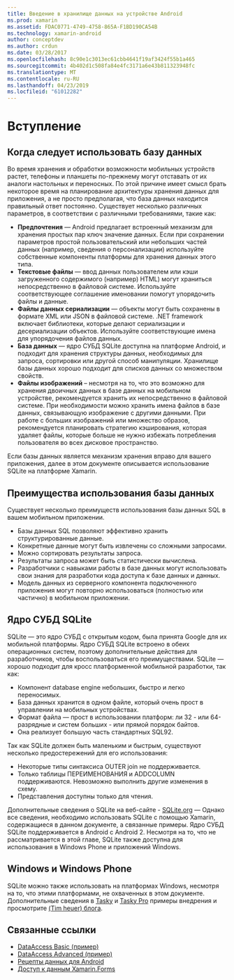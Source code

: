 ```yaml
---
title: Введение в хранилище данных на устройстве Android
ms.prod: xamarin
ms.assetid: FDAC0771-4749-4758-865A-F1BD190CA54B
ms.technology: xamarin-android
author: conceptdev
ms.author: crdun
ms.date: 03/28/2017
ms.openlocfilehash: 8c90e1c3013ec61cbb4641f19af3424f55b1a465
ms.sourcegitcommit: 4b402d1c508fa84e4fc3171a6e43b811323948fc
ms.translationtype: MT
ms.contentlocale: ru-RU
ms.lasthandoff: 04/23/2019
ms.locfileid: "61012282"
---
```

# <a name="introduction"></a>Вступление

## <a name="when-to-use-a-database"></a>Когда следует использовать базу данных

Во время хранения и обработки возможности мобильных устройств растет, телефоны и планшеты по-прежнему могут отставать от их аналоги настольных и переносных. По этой причине имеет смысл брать некоторое время на планирование архитектуры хранения данных для приложения, а не просто предполагая, что база данных находится правильный ответ постоянно. Существует несколько различных параметров, в соответствии с различными требованиями, такие как:

-  **Предпочтения** — Android предлагает встроенный механизм для хранения простых пар ключ значение данных. Если при сохранении параметров простой пользовательский или небольших частей данных (например, сведения о персонализации) используйте собственные компоненты платформы для хранения данных этого типа.
-  **Текстовые файлы** — ввод данных пользователем или кэши загруженного содержимого (например) HTML) могут храниться непосредственно в файловой системе. Используйте соответствующее соглашение именовании помогут упорядочить файлы и данные.
-  **Файлы данных сериализации** — объекты могут быть сохранены в формате XML или JSON в файловой системе. .NET framework включает библиотеки, которые делают сериализации и десериализации объектов. Используйте соответствующие имена для упорядочения файлов данных.
-  **База данных** — ядро СУБД SQLite доступна на платформе Android, и подходит для хранения структуры данных, необходимых для запроса, сортировки или другой способ манипуляции. Хранилище базы данных хорошо подходит для списков данных со множеством свойств.
-  **Файлы изображений** – несмотря на то, что это возможно для хранения двоичных данных в базе данных на мобильном устройстве, рекомендуется хранить их непосредственно в файловой системе. При необходимости можно хранить имена файлов в базе данных, связывающую изображение с другими данными. При работе с больших изображений или множество образов, рекомендуется планировать стратегию кэширования, которая удаляет файлы, которые больше не нужно избежать потребления пользователя во всех дисковое пространство.

Если базы данных является механизм хранения вправо для вашего приложения, далее в этом документе описывается использование SQLite на платформе Xamarin.

## <a name="advantages-of-using-a-database"></a>Преимущества использования базы данных

Существует несколько преимуществ использования базы данных SQL в вашем мобильном приложении.

-  Базы данных SQL позволяют эффективно хранить структурированные данные.
-  Конкретные данные могут быть извлечены со сложными запросами.
-  Можно сортировать результаты запроса.
-  Результаты запроса может быть статистически вычислена.
-  Разработчики с навыками работы в базе данных могут использовать свои знания для разработки кода доступа к базе данных и данных.
-  Модель данных из серверного компонента подключенного приложения могут повторно использоваться (полностью или частично) в мобильном приложении.


## <a name="sqlite-database-engine"></a>Ядро СУБД SQLite

SQLite — это ядро СУБД с открытым кодом, была принята Google для их мобильной платформы. Ядро СУБД SQLite встроено в обеих операционных систем, поэтому дополнительные действия для разработчиков, чтобы воспользоваться его преимуществами. SQLite — хорошо подходит для кросс платформенной мобильной разработки, так как:

-  Компонент database engine небольших, быстро и легко переносимых.
-  База данных хранится в одном файле, который очень прост в управлении на мобильных устройствах.
-  Формат файла — прост в использовании платформ: ли 32 - или 64-разрядные и систем больших - или прямой порядок байтов.
-  Она реализует большую часть стандартных SQL92.


Так как SQLite должен быть маленьким и быстрым, существуют несколько предостережений для его использования:

-  Некоторые типы синтаксиса OUTER join не поддерживается.
-  Только таблицы ПЕРЕИМЕНОВАНИЯ и ADDCOLUMN поддерживаются. Невозможно выполнить другие изменения в схему.
-  Представления доступны только для чтения.


Дополнительные сведения о SQLite на веб-сайте - [SQLite.org](http://SQLite.org) — Однако все сведения, необходимо использовать SQLite с помощью Xamarin, содержащиеся в данном документе, а связанные примеры. Ядро СУБД SQLite поддерживается в Android с Android 2.
Несмотря на то, что не рассматривается в этой главе, SQLite также доступна для использования в Windows Phone и приложений Windows.

## <a name="windows-and-windows-phone"></a>Windows и Windows Phone

SQLite можно также использовать на платформах Windows, несмотря на то, что этими платформами, не охваченных в этом документе.
Дополнительные сведения в [Tasky](~/cross-platform/app-fundamentals/building-cross-platform-applications/case-study-tasky.md) и [Tasky Pro](~/cross-platform/app-fundamentals/building-cross-platform-applications/case-study-tasky.md) примеры внедрения и просмотрите [(Tim heuer) блога](http://timheuer.com/blog/archive/2012/06/28/seeding-your-metro-style-app-with-sqlite-database.aspx).


## <a name="related-links"></a>Связанные ссылки

- [DataAccess Basic (пример)](https://github.com/xamarin/mobile-samples/tree/master/DataAccess/Basic)
- [DataAccess Advanced (пример)](https://github.com/xamarin/mobile-samples/tree/master/DataAccess/Advanced)
- [Рецепты данных для Android](https://github.com/xamarin/recipes/tree/master/Recipes/android/data)
- [Доступ к данным Xamarin.Forms](~/xamarin-forms/app-fundamentals/databases.md)
